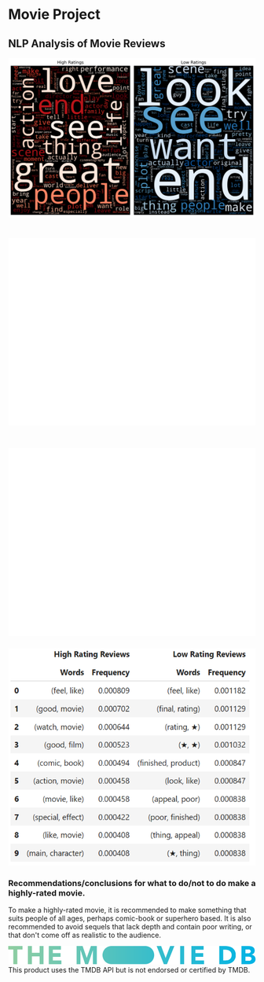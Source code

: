 # Movie Project
 
## NLP Analysis of Movie Reviews

!['word clouds'](https://github.com/EhLeeOod/movie-project/blob/main/Data-NLP/Images/wordclouds.png?raw=true)
# !['freq dist high'](https://github.com/EhLeeOod/movie-project/blob/main/Data-NLP/Images/freqdist-high.png?raw=true)
# !['freq dist low'](https://github.com/EhLeeOod/movie-project/blob/main/Data-NLP/Images/freqdist-low.png?raw=true)
!['ngrams tables'](https://github.com/EhLeeOod/movie-project/blob/main/Data-NLP/Images/ngrams.PNG?raw=true)

### Recommendations/conclusions for what to do/not to do make a highly-rated movie.

To make a highly-rated movie, it is recommended to make something that suits people of all ages, perhaps comic-book or superhero based. It is also recommended to avoid sequels that lack depth and contain poor writing, or that don't come off as realistic to the audience.



!['tmdb logo'](https://github.com/EhLeeOod/movie-project/blob/main/Data-NLP/Images/tmdb.svg?raw=true)
This product uses the TMDB API but is not endorsed or certified by TMDB.
